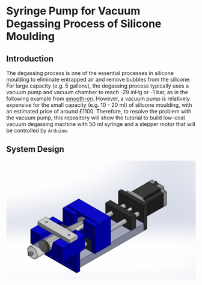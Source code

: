# Syringe Pump for Vacuum Degassing Process of Silicone Moulding

## Introduction

The degassing process is one of the essential processes in silicone moulding to eliminate entrapped air and remove bubbles from the silicone. 
For large capacity (e.g. 5 gallons), the degassing process typically uses a vacuum pump and vacuum chamber to reach -29 inHg or -1 bar, 
as in the following example from [smooth-on](https://www.smooth-on.com/tutorials/vacuum-degas-silicone-mold-max-30/). 
However, a vacuum pump is relatively expensive for the small capacity (e.g. 10 - 20 ml) of silicone moulding, with an estimated price of around £1100. 
Therefore, to resolve the problem with the vacuum pump, this repository will show the tutorial to build low-cost vacuum degassing machine with 50 ml syringe and a stepper motor that will be controlled by `Arduino`.

## System Design
<p align="center">
<img
  src="https://github.com/tutla53/syringe-pump-arduino/blob/master/img/design-concept.jpg"
  alt="syringe pump"
  title="Syringe Pump Design"
  style="display: inline-block; margin: 0 auto; width: 600px">
</p>



